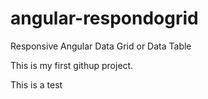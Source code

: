 # angular-respondogrid
Responsive Angular Data Grid or Data Table

This is my first githup project.

This is a test
